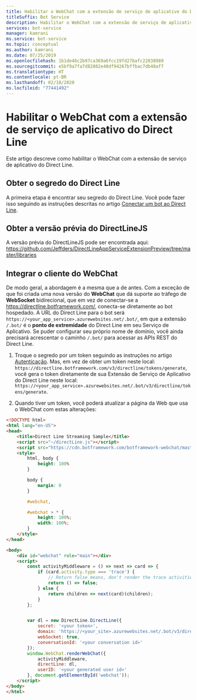 ```yaml
---
title: Habilitar o WebChat com a extensão de serviço de aplicativo do Direct Line
titleSuffix: Bot Service
description: Habilitar o WebChat com a extensão de serviço de aplicativo do Direct Line
services: bot-service
manager: kamrani
ms.service: bot-service
ms.topic: conceptual
ms.author: kamrani
ms.date: 07/25/2019
ms.openlocfilehash: 1b1de46c2b97ca369a6fcc19fd27bafc22838989
ms.sourcegitcommit: e5bf9a7fa7d82802e40df94267bffbac7db48af7
ms.translationtype: HT
ms.contentlocale: pt-BR
ms.lasthandoff: 02/18/2020
ms.locfileid: "77441492"
---
```

# <a name="use-webchat-with-the-direct-line-app-service-extension"></a>Habilitar o WebChat com a extensão de serviço de aplicativo do Direct Line

Este artigo descreve como habilitar o WebChat com a extensão de serviço de aplicativo do Direct Line.

## <a name="get-your-direct-line-secret"></a>Obter o segredo do Direct Line

A primeira etapa é encontrar seu segredo do Direct Line. Você pode fazer isso seguindo as instruções descritas no artigo [Conectar um bot ao Direct Line](bot-service-channel-connect-directline.md).

## <a name="get-the-preview-version-of-directlinejs"></a>Obter a versão prévia do DirectLineJS
A versão prévia do DirectLineJS pode ser encontrada aqui: https://github.com/Jeffders/DirectLineAppServiceExtensionPreview/tree/master/libraries

## <a name="integrate-webchat-client"></a>Integrar o cliente do WebChat

De modo geral, a abordagem é a mesma que a de antes. Com a exceção de que foi criada uma nova versão do **WebChat** que dá suporte ao tráfego de **WebSocket** bidirecional, que em vez de conectar-se a https://directline.botframework.com/, conecta-se diretamente ao bot hospedado.
A URL do Direct Line para o bot será `https://<your_app_service>.azurewebsites.net/.bot/`, em que a extensão `/.bot/` é o **ponto de extremidade** do Direct Line em seu Serviço de Aplicativo.
Se puder configurar seu próprio nome de domínio, você ainda precisará acrescentar o caminho `/.bot/` para acessar as APIs REST do Direct Line.

1. Troque o segredo por um token seguindo as instruções no artigo [Autenticação](https://docs.microsoft.com/azure/bot-service/rest-api/bot-framework-rest-direct-line-3-0-authentication?view=azure-bot-service-4.0). Mas, em vez de obter um token neste local: `https://directline.botframework.com/v3/directline/tokens/generate`, você gera o token diretamente de sua Extensão de Serviço de Aplicativo do Direct Line neste local: `https://<your_app_service>.azurewebsites.net/.bot/v3/directline/tokens/generate`.  

1. Quando tiver um token, você poderá atualizar a página da Web que usa o WebChat com estas alterações:

```html
<!DOCTYPE html>
<html lang="en-US">
<head>
    <title>Direct Line Streaming Sample</title>
    <script src="~/directLine.js"></script>
    <script src="https://cdn.botframework.com/botframework-webchat/master/webchat.js"></script>
    <style>
        html, body {
            height: 100%
        }

        body {
            margin: 0
        }

        #webchat,

        #webchat > * {
            height: 100%;
            width: 100%;
        }
    </style>
</head>

<body>
    <div id="webchat" role="main"></div>
    <script>
        const activityMiddleware = () => next => card => {
            if (card.activity.type === 'trace') {
                // Return false means, don't render the trace activities
                return () => false;
            } else {
                return children => next(card)(children);
            }
        };


        var dl = new DirectLine.DirectLine({
            secret: '<your token>',
            domain: 'https://<your_site>.azurewebsites.net/.bot/v3/directline',
            webSocket: true,
            conversationId: '<your conversation id>'
        });
        window.WebChat.renderWebChat({
            activityMiddleware,
            directLine: dl,
            userID: '<your generated user id>'
        }, document.getElementById('webchat'));
    </script>
</body>
</html>

```
